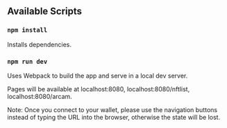 ## Available Scripts

### `npm install`

Installs dependencies.

### `npm run dev`

Uses Webpack to build the app and serve in a local dev server.

Pages will be available at localhost:8080, localhost:8080/nftlist, localhost:8080/arcam.

Note: Once you connect to your wallet, please use the navigation buttons instead of
typing the URL into the browser, otherwise the state will be lost.